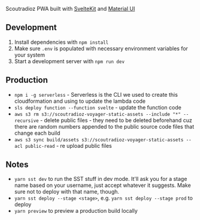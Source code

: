 Scoutradioz PWA built with [SvelteKit](https://kit.svelte.dev/) and [Material UI](https://sveltematerialui.com/)

## Development

1. Install dependencies with `npm install`
2. Make sure `.env` is populated with necessary environment variables for your system
3. Start a development server with `npm run dev`

## Production

- `npm i -g serverless` - Serverless is the CLI we used to create this cloudformation and using to update the lambda code
- `sls deploy function --function svelte` - update the function code
- `aws s3 rm s3://scoutradioz-voyager-static-assets --include "*" --recursive` - delete public files - they need to be deleted beforehand cuz there are random numbers appended to the public source code files that change each build
- `aws s3 sync build/assets s3://scoutradioz-voyager-static-assets --acl public-read` - re upload public files

## Notes

- `yarn sst dev` to run the SST stuff in dev mode. It'll ask you for a stage name based on your username, just accept whatever it suggests. Make sure not to deploy with that name, though.
- `yarn sst deploy --stage <stage>`, e.g. `yarn sst deploy --stage prod` to deploy
- `yarn preview` to preview a production build locally
